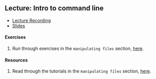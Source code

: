 ## Lecture: Intro to command line

- [Lecture Recording](https://vimeo.com/340233746/cfd2e73b9a)
- [Slides](https://docs.google.com/presentation/d/1R8oyN7lJV8P9sw7Lt4Z6RnGju2L_5e2XbYYJ78meQIY/edit#slide=id.p)

#### Exercises
  1. Run through exercises in the `manipulating files` section, [here](https://github.com/codepath2019/daytime-lec/blob/master/06-05-2019-lec/lecture-exercises.md).

#### Resources
1. Read through the tutorials in the `manipulating files` section, [here](https://github.com/codepath2019/daytime-lec/blob/master/06-05-2019-lec/lecture-exercises.md).





